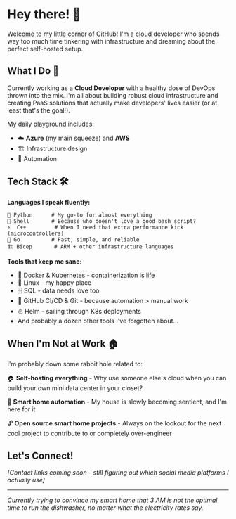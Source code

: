 # Hey there! 👋

Welcome to my little corner of GitHub! I'm a cloud developer who spends way too much time tinkering with infrastructure and dreaming about the perfect self-hosted setup.

## What I Do 💼

Currently working as a **Cloud Developer** with a healthy dose of DevOps thrown into the mix. I'm all about building robust cloud infrastructure and creating PaaS solutions that actually make developers' lives easier (or at least that's the goal!).

My daily playground includes:
- ☁️ **Azure** (my main squeeze) and **AWS** 
- 🏗️ Infrastructure design
- 🚀 Automation

## Tech Stack 🛠️

**Languages I speak fluently:**
```
🐍 Python      # My go-to for almost everything
🐚 Shell       # Because who doesn't love a good bash script?
⚡  C++         # When I need that extra performance kick (microcontrollers)
🐹 Go          # Fast, simple, and reliable
🏗️ Bicep       # ARM + other infrastructure languages
```

**Tools that keep me sane:**
- 🐳 Docker & Kubernetes - containerization is life
- 🐧 Linux - my happy place
- 🗄️ SQL - data needs love too
- 🔄 GitHub CI/CD & Git - because automation > manual work
- ⛵ Helm - sailing through K8s deployments
- And probably a dozen other tools I've forgotten about...

## When I'm Not at Work 🏠

I'm probably down some rabbit hole related to:

🏠 **Self-hosting everything** - Why use someone else's cloud when you can build your own mini data center in your closet?

🤖 **Smart home automation** - My house is slowly becoming sentient, and I'm here for it

🔓 **Open source smart home projects** - Always on the lookout for the next cool project to contribute to or completely over-engineer

## Let's Connect! 

*[Contact links coming soon - still figuring out which social media platforms I actually use]*

---

*Currently trying to convince my smart home that 3 AM is not the optimal time to run the dishwasher, no matter what the electricity rates say.*
